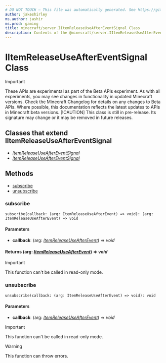 ```yaml
---
# DO NOT TOUCH — This file was automatically generated. See https://github.com/mojang/minecraftapidocsgenerator to modify descriptions, examples, etc.
author: jakeshirley
ms.author: jashir
ms.prod: gaming
title: minecraft/server.IItemReleaseUseAfterEventSignal Class
description: Contents of the @minecraft/server.IItemReleaseUseAfterEventSignal class.
---
```

# IItemReleaseUseAfterEventSignal Class
>[!IMPORTANT]
>These APIs are experimental as part of the Beta APIs experiment. As with all experiments, you may see changes in functionality in updated Minecraft versions. Check the Minecraft Changelog for details on any changes to Beta APIs. Where possible, this documentation reflects the latest updates to APIs in Minecraft beta versions.
> [!CAUTION]
> This class is still in pre-release.  Its signature may change or it may be removed in future releases.

## Classes that extend IItemReleaseUseAfterEventSignal
- [*ItemReleaseUseAfterEventSignal*](ItemReleaseUseAfterEventSignal.md)
- [*ItemReleaseUseAfterEventSignal*](ItemReleaseUseAfterEventSignal.md)

## Methods
- [subscribe](#subscribe)
- [unsubscribe](#unsubscribe)

### **subscribe**
`
subscribe(callback: (arg: ItemReleaseUseAfterEvent) => void): (arg: ItemReleaseUseAfterEvent) => void
`

#### **Parameters**
- **callback**: (arg: [*ItemReleaseUseAfterEvent*](ItemReleaseUseAfterEvent.md)) => *void*

#### **Returns** (arg: [*ItemReleaseUseAfterEvent*](ItemReleaseUseAfterEvent.md)) => *void*

> [!IMPORTANT]
> This function can't be called in read-only mode.

### **unsubscribe**
`
unsubscribe(callback: (arg: ItemReleaseUseAfterEvent) => void): void
`

#### **Parameters**
- **callback**: (arg: [*ItemReleaseUseAfterEvent*](ItemReleaseUseAfterEvent.md)) => *void*

> [!IMPORTANT]
> This function can't be called in read-only mode.

> [!WARNING]
> This function can throw errors.
